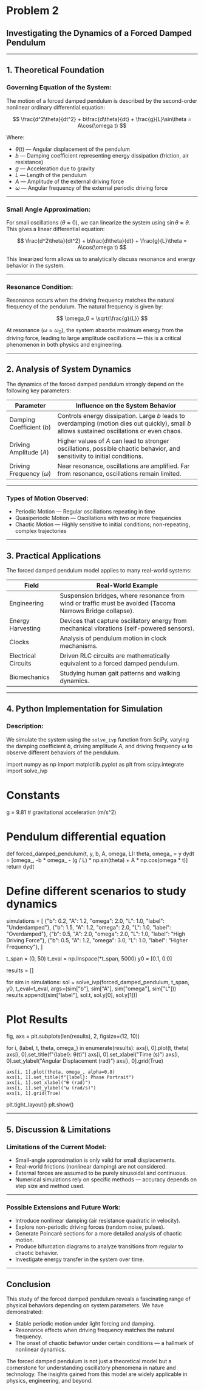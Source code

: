 # Problem 2

## Investigating the Dynamics of a Forced Damped Pendulum  

---

## 1. Theoretical Foundation  

### Governing Equation of the System:  

The motion of a forced damped pendulum is described by the second-order nonlinear ordinary differential equation:

$$
 \frac{d^2\theta}{dt^2} + b\frac{d\theta}{dt} + \frac{g}{L}\sin\theta = A\cos(\omega t)
$$

Where:

- $\theta(t)$ — Angular displacement of the pendulum  
- $b$ — Damping coefficient representing energy dissipation (friction, air resistance)  
- $g$ — Acceleration due to gravity  
- $L$ — Length of the pendulum  
- $A$ — Amplitude of the external driving force  
- $\omega$ — Angular frequency of the external periodic driving force  

---

### Small Angle Approximation:  

For small oscillations ($\theta \approx 0$), we can linearize the system using $\sin\theta \approx \theta$. This gives a linear differential equation:

$$
 \frac{d^2\theta}{dt^2} + b\frac{d\theta}{dt} + \frac{g}{L}\theta = A\cos(\omega t)
$$

This linearized form allows us to analytically discuss resonance and energy behavior in the system.

---

### Resonance Condition:  

Resonance occurs when the driving frequency matches the natural frequency of the pendulum. The natural frequency is given by:

$$
 \omega_0 = \sqrt{\frac{g}{L}}
$$

At resonance ($\omega \approx \omega_0$), the system absorbs maximum energy from the driving force, leading to large amplitude oscillations — this is a critical phenomenon in both physics and engineering.

---

## 2. Analysis of System Dynamics  

The dynamics of the forced damped pendulum strongly depend on the following key parameters:

| Parameter | Influence on the System Behavior |  
|-----------|-----------------------------------|  
| Damping Coefficient ($b$) | Controls energy dissipation. Large $b$ leads to overdamping (motion dies out quickly), small $b$ allows sustained oscillations or even chaos.  
| Driving Amplitude ($A$) | Higher values of $A$ can lead to stronger oscillations, possible chaotic behavior, and sensitivity to initial conditions.  
| Driving Frequency ($\omega$) | Near resonance, oscillations are amplified. Far from resonance, oscillations remain limited.  

---

### Types of Motion Observed:

- Periodic Motion — Regular oscillations repeating in time  
- Quasiperiodic Motion — Oscillations with two or more frequencies  
- Chaotic Motion — Highly sensitive to initial conditions; non-repeating, complex trajectories  

---

## 3. Practical Applications  

The forced damped pendulum model applies to many real-world systems:

| Field | Real-World Example |  
|-------|---------------------|  
| Engineering | Suspension bridges, where resonance from wind or traffic must be avoided (Tacoma Narrows Bridge collapse).  
| Energy Harvesting | Devices that capture oscillatory energy from mechanical vibrations (self-powered sensors).  
| Clocks | Analysis of pendulum motion in clock mechanisms.  
| Electrical Circuits | Driven RLC circuits are mathematically equivalent to a forced damped pendulum.  
| Biomechanics | Studying human gait patterns and walking dynamics.  

---

## 4. Python Implementation for Simulation  

### Description:  

We simulate the system using the `solve_ivp` function from SciPy, varying the damping coefficient $b$, driving amplitude $A$, and driving frequency $\omega$ to observe different behaviors of the pendulum.

import numpy as np
import matplotlib.pyplot as plt
from scipy.integrate import solve_ivp
# Constants
g = 9.81  # gravitational acceleration (m/s^2)
# Pendulum differential equation
def forced_damped_pendulum(t, y, b, A, omega, L):
    theta, omega_ = y
    dydt = [omega_, -b * omega_ - (g / L) * np.sin(theta) + A * np.cos(omega * t)]
    return dydt
# Define different scenarios to study dynamics
simulations = [
    {"b": 0.2, "A": 1.2, "omega": 2.0, "L": 1.0, "label": "Underdamped"},
    {"b": 1.5, "A": 1.2, "omega": 2.0, "L": 1.0, "label": "Overdamped"},
    {"b": 0.5, "A": 2.0, "omega": 2.0, "L": 1.0, "label": "High Driving Force"},
    {"b": 0.5, "A": 1.2, "omega": 3.0, "L": 1.0, "label": "Higher Frequency"},
]

t_span = (0, 50)
t_eval = np.linspace(*t_span, 5000)
y0 = [0.1, 0.0]

results = []

for sim in simulations:
    sol = solve_ivp(forced_damped_pendulum, t_span, y0, t_eval=t_eval,
                    args=(sim["b"], sim["A"], sim["omega"], sim["L"]))
    results.append((sim["label"], sol.t, sol.y[0], sol.y[1]))
# Plot Results
fig, axs = plt.subplots(len(results), 2, figsize=(12, 10))

for i, (label, t, theta, omega_) in enumerate(results):
    axs[i, 0].plot(t, theta)
    axs[i, 0].set_title(f"{label}: θ(t)")
    axs[i, 0].set_xlabel("Time (s)")
    axs[i, 0].set_ylabel("Angular Displacement (rad)")
    axs[i, 0].grid(True)

    axs[i, 1].plot(theta, omega_, alpha=0.8)
    axs[i, 1].set_title(f"{label}: Phase Portrait")
    axs[i, 1].set_xlabel("θ (rad)")
    axs[i, 1].set_ylabel("ω (rad/s)")
    axs[i, 1].grid(True)
plt.tight_layout()
plt.show()





---

## 5. Discussion & Limitations  

### Limitations of the Current Model:

- Small-angle approximation is only valid for small displacements.
- Real-world frictions (nonlinear damping) are not considered.
- External forces are assumed to be purely sinusoidal and continuous.
- Numerical simulations rely on specific methods — accuracy depends on step size and method used.

---

### Possible Extensions and Future Work:

- Introduce nonlinear damping (air resistance quadratic in velocity).  
- Explore non-periodic driving forces (random noise, pulses).  
- Generate Poincaré sections for a more detailed analysis of chaotic motion.  
- Produce bifurcation diagrams to analyze transitions from regular to chaotic behavior.  
- Investigate energy transfer in the system over time.

---

## Conclusion  

This study of the forced damped pendulum reveals a fascinating range of physical behaviors depending on system parameters. We have demonstrated:

- Stable periodic motion under light forcing and damping.  
- Resonance effects when driving frequency matches the natural frequency.  
- The onset of chaotic behavior under certain conditions — a hallmark of nonlinear dynamics.  

The forced damped pendulum is not just a theoretical model but a cornerstone for understanding oscillatory phenomena in nature and technology. The insights gained from this model are widely applicable in physics, engineering, and beyond.